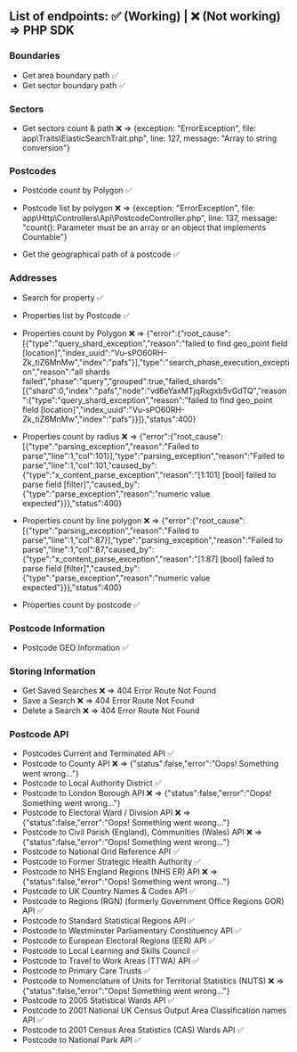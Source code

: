 ## List of endpoints: ✅ (Working) | ❌ (Not working) => PHP SDK

### Boundaries
- Get area boundary path ✅
- Get sector boundary path ✅

### Sectors
- Get sectors count & path ❌ => {exception: "ErrorException", file: app\Traits\ElasticSearchTrait.php", line: 127, message: "Array to string conversion"}

### Postcodes
- Postcode count by Polygon ✅

- Postcode list by polygon ❌ => {exception: "ErrorException", file: app\Http\Controllers\Api\PostcodeController.php", line: 137, message: "count(): Parameter must be an array or an object that implements Countable"}

- Get the geographical path of a postcode ✅

### Addresses
- Search for property ✅
- Properties list by Postcode ✅

- Properties count by Polygon ❌ => {"error":{"root_cause":[{"type":"query_shard_exception","reason":"failed to find geo_point field [location]","index_uuid":"Vu-sPO60RH-Zk_tiZ6MnMw","index":"pafs"}],"type":"search_phase_execution_exception","reason":"all shards failed","phase":"query","grouped":true,"failed_shards":[{"shard":0,"index":"pafs","node":"vd6eYaxMTjqRxgxb5vGdTQ","reason":{"type":"query_shard_exception","reason":"failed to find geo_point field [location]","index_uuid":"Vu-sPO60RH-Zk_tiZ6MnMw","index":"pafs"}}]},"status":400}

- Properties count by radius ❌ => {"error":{"root_cause":[{"type":"parsing_exception","reason":"Failed to parse","line":1,"col":101}],"type":"parsing_exception","reason":"Failed to parse","line":1,"col":101,"caused_by":{"type":"x_content_parse_exception","reason":"[1:101] [bool] failed to parse field [filter]","caused_by":{"type":"parse_exception","reason":"numeric value expected"}}},"status":400}

- Properties count by line polygon ❌ => {"error":{"root_cause":[{"type":"parsing_exception","reason":"Failed to parse","line":1,"col":87}],"type":"parsing_exception","reason":"Failed to parse","line":1,"col":87,"caused_by":{"type":"x_content_parse_exception","reason":"[1:87] [bool] failed to parse field [filter]","caused_by":{"type":"parse_exception","reason":"numeric value expected"}}},"status":400}

- Properties count by postcode ✅

### Postcode Information
- Postcode GEO Information ✅

### Storing Information
- Get Saved Searches ❌ => 404 Error Route Not Found
- Save a Search ❌ => 404 Error Route Not Found
- Delete a Search ❌ => 404 Error Route Not Found

### Postcode API
- Postcodes Current and Terminated API ✅
- Postcode to County API ❌ => {"status":false,"error":"Oops! Something went wrong..."}
- Postcode to Local Authority District ✅
- Postcode to London Borough API ❌ => {"status":false,"error":"Oops! Something went wrong..."}
- Postcode to Electoral Ward / Division API ❌ => {"status":false,"error":"Oops! Something went wrong..."}
- Postcode to Civil Parish (England), Communities (Wales) API ❌ => {"status":false,"error":"Oops! Something went wrong..."}
- Postcode to National Grid Reference API ✅
- Postcode to Former Strategic Health Authority ✅
- Postcode to NHS England Regions (NHS ER) API ❌ => {"status":false,"error":"Oops! Something went wrong..."}
- Postcode to UK Country Names & Codes API ✅
- Postcode to Regions (RGN) (formerly Government Office Regions GOR) API ✅
- Postcode to Standard Statistical Regions API ✅
- Postcode to Westminster Parliamentary Constituency API ✅
- Postcode to European Electoral Regions (EER) API ✅
- Postcode to Local Learning and Skills Council ✅
- Postcode to Travel to Work Areas (TTWA) API ✅
- Postcode to Primary Care Trusts ✅
- Postcode to Nomenclature of Units for Territorial Statistics (NUTS) ❌ => {"status":false,"error":"Oops! Something went wrong..."}
- Postcode to 2005 Statistical Wards API ✅
- Postcode to 2001 National UK Census Output Area Classification names API ✅
- Postcode to 2001 Census Area Statistics (CAS) Wards API ✅
- Postcode to National Park API ✅